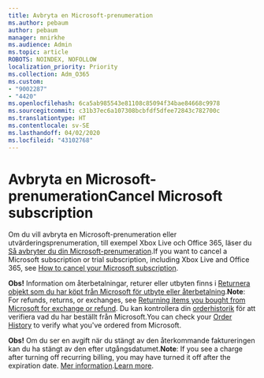 ```yaml
---
title: Avbryta en Microsoft-prenumeration
ms.author: pebaum
author: pebaum
manager: mnirkhe
ms.audience: Admin
ms.topic: article
ROBOTS: NOINDEX, NOFOLLOW
localization_priority: Priority
ms.collection: Adm_O365
ms.custom:
- "9002287"
- "4420"
ms.openlocfilehash: 6ca5ab985543e81108c85094f34bae84668c9978
ms.sourcegitcommit: c31b37ec6a107308bcbfdf5dfee72843c782700c
ms.translationtype: HT
ms.contentlocale: sv-SE
ms.lasthandoff: 04/02/2020
ms.locfileid: "43102768"
---
```

# <a name="cancel-microsoft-subscription"></a><span data-ttu-id="ec28c-102">Avbryta en Microsoft-prenumeration</span><span class="sxs-lookup"><span data-stu-id="ec28c-102">Cancel Microsoft subscription</span></span>

<span data-ttu-id="ec28c-103">Om du vill avbryta en Microsoft-prenumeration eller utvärderingsprenumeration, till exempel Xbox Live och Office 365, läser du [Så avbryter du din Microsoft-prenumeration](https://support.microsoft.com/help/4027815).</span><span class="sxs-lookup"><span data-stu-id="ec28c-103">If you want to cancel a Microsoft subscription or trial subscription, including Xbox Live and Office 365, see [How to cancel your Microsoft subscription](https://support.microsoft.com/help/4027815).</span></span>

<span data-ttu-id="ec28c-104">**Obs!** Information om återbetalningar, returer eller utbyten finns i [Returnera objekt som du har köpt från Microsoft för utbyte eller återbetalning](https://support.microsoft.com/help/10558).</span><span class="sxs-lookup"><span data-stu-id="ec28c-104">**Note**: For refunds, returns, or exchanges, see [Returning items you bought from Microsoft for exchange or refund](https://support.microsoft.com/help/10558).</span></span> <span data-ttu-id="ec28c-105">Du kan kontrollera din [orderhistorik](https://account.microsoft.com/billing/orders/) för att verifiera vad du har beställt från Microsoft.</span><span class="sxs-lookup"><span data-stu-id="ec28c-105">You can check your [Order History](https://account.microsoft.com/billing/orders/) to verify what you've ordered from Microsoft.</span></span> 

<span data-ttu-id="ec28c-106">**Obs!** Om du ser en avgift när du stängt av den återkommande faktureringen kan du ha stängt av den efter utgångsdatumet.</span><span class="sxs-lookup"><span data-stu-id="ec28c-106">**Note**: If you see a charge after turning off recurring billing, you may have turned it off after the expiration date.</span></span> <span data-ttu-id="ec28c-107">[Mer information](https://support.microsoft.com/help/10640).</span><span class="sxs-lookup"><span data-stu-id="ec28c-107">[Learn more](https://support.microsoft.com/help/10640).</span></span> 
